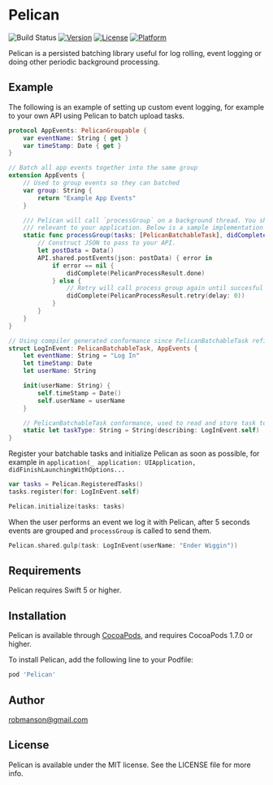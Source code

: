 # Pelican

![Build Status](https://img.shields.io/bitrise/d51fabc085778510/master.svg?token=g2yID499WygOMM7DxSKtQQ)
[![Version](https://img.shields.io/cocoapods/v/Pelican.svg)](http://cocoapods.org/pods/Pelican)
[![License](https://img.shields.io/cocoapods/l/Pelican.svg)](http://cocoapods.org/pods/Pelican)
[![Platform](https://img.shields.io/cocoapods/p/Pelican.svg)](http://cocoapods.org/pods/Pelican)

Pelican is a persisted batching library useful for log rolling, event logging or doing other periodic background processing.

## Example

The following is an example of setting up custom event logging, for example to your own API using Pelican to batch upload tasks.

```swift
protocol AppEvents: PelicanGroupable {
    var eventName: String { get }
    var timeStamp: Date { get }
}

// Batch all app events together into the same group
extension AppEvents {
    // Used to group events so they can batched
    var group: String {
        return "Example App Events"
    }

    /// Pelican will call `processGroup` on a background thread. You should implement it to do whatever processing is 
    /// relevant to your application. Below is a sample implementation that sends application events as a batch.
    static func processGroup(tasks: [PelicanBatchableTask], didComplete: @escaping ((PelicanProcessResult) -> Void)) {
        // Construct JSON to pass to your API.
        let postData = Data()
        API.shared.postEvents(json: postData) { error in
            if error == nil {
                didComplete(PelicanProcessResult.done)
            } else {
                // Retry will call process group again until succesful
                didComplete(PelicanProcessResult.retry(delay: 0))
            }
        }
    }
}

// Using compiler generated conformance since PelicanBatchableTask refines Codable
struct LogInEvent: PelicanBatchableTask, AppEvents {
    let eventName: String = "Log In"
    let timeStamp: Date
    let userName: String

    init(userName: String) {
        self.timeStamp = Date()
        self.userName = userName
    }

    // PelicanBatchableTask conformance, used to read and store task to storage
    static let taskType: String = String(describing: LogInEvent.self)
}
```

Register your batchable tasks and initialize Pelican as soon as possible, for example in ```application(_ application: UIApplication, didFinishLaunchingWithOptions...```

```swift
var tasks = Pelican.RegisteredTasks()
tasks.register(for: LogInEvent.self)

Pelican.initialize(tasks: tasks)
```

When the user performs an event we log it with Pelican, after 5 seconds events are grouped and ```processGroup``` is called to send them.

```swift
Pelican.shared.gulp(task: LogInEvent(userName: "Ender Wiggin"))
```

## Requirements

Pelican requires Swift 5 or higher.

## Installation

Pelican is available through [CocoaPods](http://cocoapods.org), and requires
CocoaPods 1.7.0 or higher.

To install Pelican, add the following line to your Podfile:

```ruby
pod 'Pelican'
```

## Author

robmanson@gmail.com

## License

Pelican is available under the MIT license. See the LICENSE file for more info.
